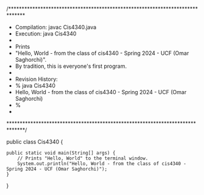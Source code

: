 /******************************************************************************
 *  Compilation:  javac Cis4340.java
 *  Execution:    java Cis4340
 *
 *  Prints 
 *    "Hello, World - from the class of cis4340 - Spring 2024 - UCF (Omar Saghorchi)".
 *  By tradition, this is everyone's first program.
 *
 * Revision History:
 *   % java Cis4340
 *  Hello, World - from the class of cis4340 - Spring 2024 - UCF (Omar Saghorchi)
 *  %
 *
 ******************************************************************************/

public class Cis4340 {

    public static void main(String[] args) {
        // Prints "Hello, World" to the terminal window.
        System.out.println("Hello, World - from the class of cis4340 - Spring 2024 - UCF (Omar Saghorchi)");
    }

}
